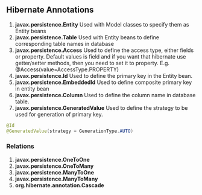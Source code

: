 ## Hibernate Annotations

1. **javax.persistence.Entity** Used with Model classes to specify them as Entity beans
2. **javax.persistence.Table** Used with Entity beans to define corresponding table names in database
3. **javax.persistence.Access** Used to define the access type, either fields or property. Default values is field and if you want that hibernate use getter/setter methods, then you need to set it to property. E.g. 
@Access(value=AccessType.PROPERTY)
4. **javax.persistence.Id** Used to define the primary key in the Entity bean.
5. **javax.persistence.EmbeddedId** Used to define composite primary key in entity bean
6. **javax.persistence.Column** Used to define the column name in database table.
7. **javax.persistence.GeneratedValue** Used to define the strategy to be used for generation of primary key.
```java
@Id
@GeneratedValue(strategy = GenerationType.AUTO)
```

### Relations
1. **javax.persistence.OneToOne**
2. **javax.persistence.OneToMany**
3. **javax.persistence.ManyToOne**
4. **javax.persistence.ManyToMany**
5. **org.hibernate.annotation.Cascade**
